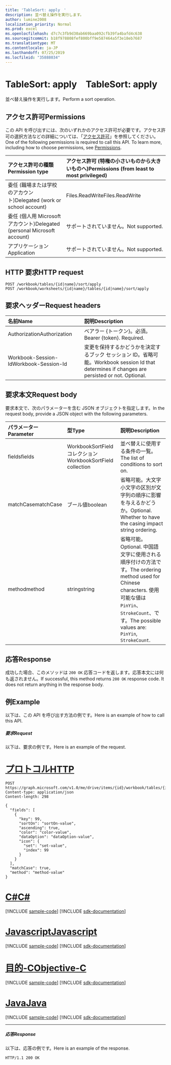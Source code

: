 ```yaml
---
title: 'TableSort: apply　'
description: 並べ替え操作を実行します。
author: lumine2008
localization_priority: Normal
ms.prod: excel
ms.openlocfilehash: d7c7c3fb9d30ab669baa092cfb39fa4bafd4c638
ms.sourcegitcommit: b18f978808fef800bff9e587464a5f3e18eb7687
ms.translationtype: MT
ms.contentlocale: ja-JP
ms.lasthandoff: 07/25/2019
ms.locfileid: "35888034"
---
```

# <a name="tablesort-apply"></a><span data-ttu-id="a6453-103">TableSort: apply　</span><span class="sxs-lookup"><span data-stu-id="a6453-103">TableSort: apply</span></span>

<span data-ttu-id="a6453-104">並べ替え操作を実行します。</span><span class="sxs-lookup"><span data-stu-id="a6453-104">Perform a sort operation.</span></span>
## <a name="permissions"></a><span data-ttu-id="a6453-105">アクセス許可</span><span class="sxs-lookup"><span data-stu-id="a6453-105">Permissions</span></span>
<span data-ttu-id="a6453-p101">この API を呼び出すには、次のいずれかのアクセス許可が必要です。アクセス許可の選択方法などの詳細については、「[アクセス許可](/graph/permissions-reference)」を参照してください。</span><span class="sxs-lookup"><span data-stu-id="a6453-p101">One of the following permissions is required to call this API. To learn more, including how to choose permissions, see [Permissions](/graph/permissions-reference).</span></span>

|<span data-ttu-id="a6453-108">アクセス許可の種類</span><span class="sxs-lookup"><span data-stu-id="a6453-108">Permission type</span></span>      | <span data-ttu-id="a6453-109">アクセス許可 (特権の小さいものから大きいものへ)</span><span class="sxs-lookup"><span data-stu-id="a6453-109">Permissions (from least to most privileged)</span></span>              |
|:--------------------|:---------------------------------------------------------|
|<span data-ttu-id="a6453-110">委任 (職場または学校のアカウント)</span><span class="sxs-lookup"><span data-stu-id="a6453-110">Delegated (work or school account)</span></span> | <span data-ttu-id="a6453-111">Files.ReadWrite</span><span class="sxs-lookup"><span data-stu-id="a6453-111">Files.ReadWrite</span></span>    |
|<span data-ttu-id="a6453-112">委任 (個人用 Microsoft アカウント)</span><span class="sxs-lookup"><span data-stu-id="a6453-112">Delegated (personal Microsoft account)</span></span> | <span data-ttu-id="a6453-113">サポートされていません。</span><span class="sxs-lookup"><span data-stu-id="a6453-113">Not supported.</span></span>    |
|<span data-ttu-id="a6453-114">アプリケーション</span><span class="sxs-lookup"><span data-stu-id="a6453-114">Application</span></span> | <span data-ttu-id="a6453-115">サポートされていません。</span><span class="sxs-lookup"><span data-stu-id="a6453-115">Not supported.</span></span> |

## <a name="http-request"></a><span data-ttu-id="a6453-116">HTTP 要求</span><span class="sxs-lookup"><span data-stu-id="a6453-116">HTTP request</span></span>
<!-- { "blockType": "ignored" } -->
```http
POST /workbook/tables/{id|name}/sort/apply
POST /workbook/worksheets/{id|name}/tables/{id|name}/sort/apply

```
## <a name="request-headers"></a><span data-ttu-id="a6453-117">要求ヘッダー</span><span class="sxs-lookup"><span data-stu-id="a6453-117">Request headers</span></span>
| <span data-ttu-id="a6453-118">名前</span><span class="sxs-lookup"><span data-stu-id="a6453-118">Name</span></span>       | <span data-ttu-id="a6453-119">説明</span><span class="sxs-lookup"><span data-stu-id="a6453-119">Description</span></span>|
|:---------------|:----------|
| <span data-ttu-id="a6453-120">Authorization</span><span class="sxs-lookup"><span data-stu-id="a6453-120">Authorization</span></span>  | <span data-ttu-id="a6453-p102">ベアラー {トークン}。必須。</span><span class="sxs-lookup"><span data-stu-id="a6453-p102">Bearer {token}. Required.</span></span> |
| <span data-ttu-id="a6453-123">Workbook-Session-Id</span><span class="sxs-lookup"><span data-stu-id="a6453-123">Workbook-Session-Id</span></span>  | <span data-ttu-id="a6453-p103">変更を保持するかどうかを決定するブック セッション ID。省略可能。</span><span class="sxs-lookup"><span data-stu-id="a6453-p103">Workbook session Id that determines if changes are persisted or not. Optional.</span></span>|

## <a name="request-body"></a><span data-ttu-id="a6453-126">要求本文</span><span class="sxs-lookup"><span data-stu-id="a6453-126">Request body</span></span>
<span data-ttu-id="a6453-127">要求本文で、次のパラメーターを含む JSON オブジェクトを指定します。</span><span class="sxs-lookup"><span data-stu-id="a6453-127">In the request body, provide a JSON object with the following parameters.</span></span>

| <span data-ttu-id="a6453-128">パラメーター</span><span class="sxs-lookup"><span data-stu-id="a6453-128">Parameter</span></span>    | <span data-ttu-id="a6453-129">型</span><span class="sxs-lookup"><span data-stu-id="a6453-129">Type</span></span>   |<span data-ttu-id="a6453-130">説明</span><span class="sxs-lookup"><span data-stu-id="a6453-130">Description</span></span>|
|:---------------|:--------|:----------|
|<span data-ttu-id="a6453-131">fields</span><span class="sxs-lookup"><span data-stu-id="a6453-131">fields</span></span>|<span data-ttu-id="a6453-132">WorkbookSortField コレクション</span><span class="sxs-lookup"><span data-stu-id="a6453-132">WorkbookSortField collection</span></span>|<span data-ttu-id="a6453-133">並べ替えに使用する条件の一覧。</span><span class="sxs-lookup"><span data-stu-id="a6453-133">The list of conditions to sort on.</span></span>|
|<span data-ttu-id="a6453-134">matchCase</span><span class="sxs-lookup"><span data-stu-id="a6453-134">matchCase</span></span>|<span data-ttu-id="a6453-135">ブール値</span><span class="sxs-lookup"><span data-stu-id="a6453-135">boolean</span></span>|<span data-ttu-id="a6453-p104">省略可能。大文字小文字の区別が文字列の順序に影響を与えるかどうか。</span><span class="sxs-lookup"><span data-stu-id="a6453-p104">Optional. Whether to have the casing impact string ordering.</span></span>|
|<span data-ttu-id="a6453-138">method</span><span class="sxs-lookup"><span data-stu-id="a6453-138">method</span></span>|<span data-ttu-id="a6453-139">string</span><span class="sxs-lookup"><span data-stu-id="a6453-139">string</span></span>|<span data-ttu-id="a6453-140">省略可能。</span><span class="sxs-lookup"><span data-stu-id="a6453-140">Optional.</span></span> <span data-ttu-id="a6453-141">中国語文字に使用される順序付けの方法です。</span><span class="sxs-lookup"><span data-stu-id="a6453-141">The ordering method used for Chinese characters.</span></span>  <span data-ttu-id="a6453-142">使用可能な値は`PinYin`、 `StrokeCount`、です。</span><span class="sxs-lookup"><span data-stu-id="a6453-142">The possible values are: `PinYin`, `StrokeCount`.</span></span>|

## <a name="response"></a><span data-ttu-id="a6453-143">応答</span><span class="sxs-lookup"><span data-stu-id="a6453-143">Response</span></span>

<span data-ttu-id="a6453-p106">成功した場合、このメソッドは `200 OK` 応答コードを返します。応答本文には何も返されません。</span><span class="sxs-lookup"><span data-stu-id="a6453-p106">If successful, this method returns `200 OK` response code. It does not return anything in the response body.</span></span>

## <a name="example"></a><span data-ttu-id="a6453-146">例</span><span class="sxs-lookup"><span data-stu-id="a6453-146">Example</span></span>
<span data-ttu-id="a6453-147">以下は、この API を呼び出す方法の例です。</span><span class="sxs-lookup"><span data-stu-id="a6453-147">Here is an example of how to call this API.</span></span>
##### <a name="request"></a><span data-ttu-id="a6453-148">要求</span><span class="sxs-lookup"><span data-stu-id="a6453-148">Request</span></span>
<span data-ttu-id="a6453-149">以下は、要求の例です。</span><span class="sxs-lookup"><span data-stu-id="a6453-149">Here is an example of the request.</span></span>

# <a name="httptabhttp"></a>[<span data-ttu-id="a6453-150">プロトコル</span><span class="sxs-lookup"><span data-stu-id="a6453-150">HTTP</span></span>](#tab/http)
<!-- {
  "blockType": "request",
  "name": "tablesort_apply"
}-->
```http
POST https://graph.microsoft.com/v1.0/me/drive/items/{id}/workbook/tables/{id|name}/sort/apply
Content-type: application/json
Content-length: 298

{
  "fields": [
    {
      "key": 99,
      "sortOn": "sortOn-value",
      "ascending": true,
      "color": "color-value",
      "dataOption": "dataOption-value",
      "icon": {
        "set": "set-value",
        "index": 99
      }
    }
  ],
  "matchCase": true,
  "method": "method-value"
}
```
# <a name="ctabcsharp"></a>[<span data-ttu-id="a6453-151">C#</span><span class="sxs-lookup"><span data-stu-id="a6453-151">C#</span></span>](#tab/csharp)
[!INCLUDE [sample-code](../includes/snippets/csharp/tablesort-apply-csharp-snippets.md)]
[!INCLUDE [sdk-documentation](../includes/snippets/snippets-sdk-documentation-link.md)]

# <a name="javascripttabjavascript"></a>[<span data-ttu-id="a6453-152">Javascript</span><span class="sxs-lookup"><span data-stu-id="a6453-152">Javascript</span></span>](#tab/javascript)
[!INCLUDE [sample-code](../includes/snippets/javascript/tablesort-apply-javascript-snippets.md)]
[!INCLUDE [sdk-documentation](../includes/snippets/snippets-sdk-documentation-link.md)]

# <a name="objective-ctabobjc"></a>[<span data-ttu-id="a6453-153">目的-C</span><span class="sxs-lookup"><span data-stu-id="a6453-153">Objective-C</span></span>](#tab/objc)
[!INCLUDE [sample-code](../includes/snippets/objc/tablesort-apply-objc-snippets.md)]
[!INCLUDE [sdk-documentation](../includes/snippets/snippets-sdk-documentation-link.md)]

# <a name="javatabjava"></a>[<span data-ttu-id="a6453-154">Java</span><span class="sxs-lookup"><span data-stu-id="a6453-154">Java</span></span>](#tab/java)
[!INCLUDE [sample-code](../includes/snippets/java/tablesort-apply-java-snippets.md)]
[!INCLUDE [sdk-documentation](../includes/snippets/snippets-sdk-documentation-link.md)]

---


##### <a name="response"></a><span data-ttu-id="a6453-155">応答</span><span class="sxs-lookup"><span data-stu-id="a6453-155">Response</span></span>
<span data-ttu-id="a6453-156">以下は、応答の例です。</span><span class="sxs-lookup"><span data-stu-id="a6453-156">Here is an example of the response.</span></span> 
<!-- {
  "blockType": "response",
  "truncated": true
} -->
```http
HTTP/1.1 200 OK
```

<!-- uuid: 8fcb5dbc-d5aa-4681-8e31-b001d5168d79
2015-10-25 14:57:30 UTC -->
<!-- {
  "type": "#page.annotation",
  "description": "TableSort: apply",
  "keywords": "",
  "section": "documentation",
  "tocPath": "",
  "suppressions": [
  ]
}-->
